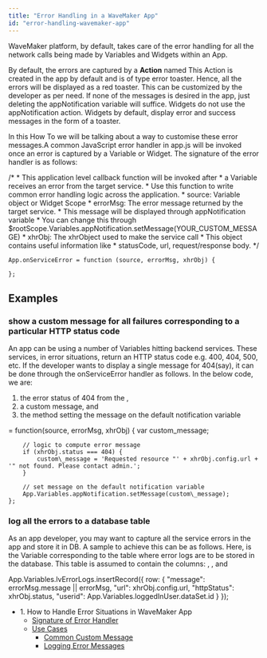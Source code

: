 ```yaml
---
title: "Error Handling in a WaveMaker App"
id: "error-handling-wavemaker-app"
---
```


WaveMaker platform, by default, takes care of the error handling for all the network calls being made by Variables and Widgets within an App.

By default, the errors are captured by a **Action** named This Action is created in the app by default and is of type error toaster. Hence, all the errors will be displayed as a red toaster. This can be customized by the developer as per need. If none of the messages is desired in the app, just deleting the appNotification variable will suffice. Widgets do not use the appNotification action. Widgets by default, display error and success messages in the form of a toaster.

In this How To we will be talking about a way to customise these error messages.A common JavaScript error handler in app.js will be invoked once an error is captured by a Variable or Widget. The signature of the error handler is as follows:

/\*
     \* This application level callback function will be invoked after 
     \* a Variable receives an error from the target service.
     \* Use this function to write common error handling logic across the application.
     \* source:    Variable object or Widget Scope
     \* errorMsg:  The error message returned by the target service. 
     \*            This message will be displayed through appNotification variable
     \*            You can change this through $rootScope.Variables.appNotification.setMessage(YOUR\_CUSTOM\_MESSAGE)
     \* xhrObj:      The xhrObject used to make the service call
     \*              This object contains useful information like 
     \*              statusCode, url, request/response body.
     \*/

    App.onServiceError = function (source, errorMsg, xhrObj) {

    };

## Examples

### show a custom message for all failures corresponding to a particular HTTP status code

An app can be using a number of Variables hitting backend services. These services, in error situations, return an HTTP status code e.g. 400, 404, 500, etc. If the developer wants to display a single message for 404(say), it can be done through the onServiceError handler as follows. In the below code, we are:

1. the error status of 404 from the ,
2. a custom message, and
3. the method setting the message on the default notification variable

 = function(source, errorMsg, xhrObj) {
        var custom\_message;

        // logic to compute error message
        if (xhrObj.status === 404) {
            custom\_message = 'Requested resource "' + xhrObj.config.url + '" not found. Please contact admin.';
        }

        // set message on the default notification variable
        App.Variables.appNotification.setMessage(custom\_message);
    };

### log all the errors to a database table

As an app developer, you may want to capture all the service errors in the app and store it in DB. A sample to achieve this can be as follows. Here, is the Variable corresponding to the table where error logs are to be stored in the database. This table is assumed to contain the columns: , , and

  App.Variables.lvErrorLogs.insertRecord({
            row: {
                "message": errorMsg.message || errorMsg,
                "url": xhrObj.config.url,
                "httpStatus": xhrObj.status,
                "userid": App.Variables.loggedInUser.dataSet.id
            }
        });

- 1\. How to Handle Error Situations in WaveMaker App
    - [Signature of Error Handler](#error-handler)
    - [Use Cases](#usage)
        - [Common Custom Message](#ex1)
        - [Logging Error Messages](#ex2)
